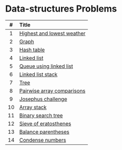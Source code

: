 # Data-structures Problems

  | # | Title |
  | :---: | :--- |
   1 | [Highest and lowest weather](https://github.com/ashishdotme/code.ashish.me/blob/master/data-structures/arrays/01-highest-and-lowest-weather.js) |
 2 | [Graph](https://github.com/ashishdotme/code.ashish.me/blob/master/data-structures/graph/01-graph.js) |
 3 | [Hash table](https://github.com/ashishdotme/code.ashish.me/blob/master/data-structures/hash-maps/01-hash-table.js) |
 4 | [Linked list](https://github.com/ashishdotme/code.ashish.me/blob/master/data-structures/linked-lists/01-linked-list.js) |
 5 | [Queue using linked list](https://github.com/ashishdotme/code.ashish.me/blob/master/data-structures/queue/01-queue-using-linked-list.js) |
 6 | [Linked list stack](https://github.com/ashishdotme/code.ashish.me/blob/master/data-structures/stack/01-linked-list-stack.js) |
 7 | [Tree](https://github.com/ashishdotme/code.ashish.me/blob/master/data-structures/tree/01-tree.js) |
 8 | [Pairwise array comparisons](https://github.com/ashishdotme/code.ashish.me/blob/master/data-structures/arrays/02-pairwise-array-comparisons.js) |
 9 | [Josephus challenge](https://github.com/ashishdotme/code.ashish.me/blob/master/data-structures/queue/02-josephus-challenge.js) |
 10 | [Array stack](https://github.com/ashishdotme/code.ashish.me/blob/master/data-structures/stack/02-array-stack.js) |
 11 | [Binary search tree](https://github.com/ashishdotme/code.ashish.me/blob/master/data-structures/tree/02-binary-search-tree.js) |
 12 | [Sieve of eratosthenes](https://github.com/ashishdotme/code.ashish.me/blob/master/data-structures/queue/03-sieve-of-eratosthenes.js) |
 13 | [Balance parentheses](https://github.com/ashishdotme/code.ashish.me/blob/master/data-structures/stack/03-balance-parentheses.js) |
 14 | [Condense numbers](https://github.com/ashishdotme/code.ashish.me/blob/master/data-structures/stack/04-condense-numbers.js) |
